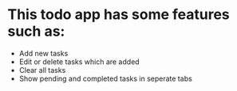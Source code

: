 # This todo app has some features such as:
+ Add new tasks
+ Edit or delete tasks which are added
+ Clear all tasks
+ Show pending and completed tasks in seperate tabs